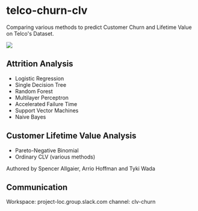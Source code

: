 # telco-churn-clv

Comparing various methods to predict Customer Churn and Lifetime Value on Telco's Dataset.

![](https://46gyn61z4i0t1u1pnq2bbk2e-wpengine.netdna-ssl.com/wp-content/uploads/2017/07/customer-churn-edit.jpeg)


## Attrition Analysis

- Logistic Regression
- Single Decision Tree
- Random Forest
- Multilayer Perceptron
- Accelerated Failure Time
- Support Vector Machines
- Naive Bayes

## Customer Lifetime Value Analysis

- Pareto-Negative Binomial 
- Ordinary CLV (various methods)



Authored by Spencer Allgaier, Arrio Hoffman and Tyki Wada

## Communication
Workspace: project-loc.group.slack.com
channel: clv-churn







